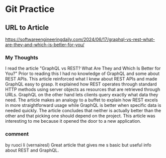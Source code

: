 # Git Practice

## URL to Article
https://softwareengineeringdaily.com/2024/06/17/graphql-vs-rest-what-are-they-and-which-is-better-for-you/

### My Thoughts

I read the article "GraphQL vs REST? What Are They and Which Is Better for You?" Prior to reading this I had no knowledge of GraphQL and some about REST APIs. This article reinforced what I knew about REST APIs and made GraphQL easy to grasp. It explained how REST operates through standard HTTP methods using server objects as resources that are retrieved through URLs. GraphQL on the other hand lets clients query exactly what data they need. The article makes an analogy to a buffet to explain how REST excels in more straightforward usage while GraphQL is better when specific data is needed quickly. The article concludes that neither is actually better than the other and that picking one should depend on the project. This article was interesting to me because it opened the door to a new application. 

### comment
by ruoci li (vernairesl)
Great article that gives me s basic but useful info about REST and GraphQL.
